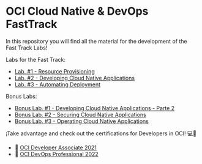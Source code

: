 # OCI Cloud Native & DevOps FastTrack
In this repository you will find all the material for the development of the Fast Track Labs!

Labs for the Fast Track:

- [Lab. #1 - Resource Provisioning](/Lab.%20%231%20-%20Resource%20Provisioning)
- [Lab. #2 - Developing Cloud Native Applications](Lab.%20%232%20-%20Developing%20Cloud%20Native%20Applications%20-%20Parte%201)
- [Lab. #3 - Automating Deployment](/Lab.%20%233%20-%20Automating%20Deployment)

Bonus Labs:
- [Bonus Lab. #1 - Developing Cloud Native Applications - Parte 2](/Lab.%20%233%20-%20Developing%20Cloud%20Native%20Applications%20-%20Parte%202)
- [Bonus Lab. #2 - Securing Cloud Native Applications](/Lab.%20%234%20-%20Securing%20Cloud%20Native%20Applications)
- [Bonus Lab. #3 - Operating Cloud Native Applications](/Lab.%20%236%20-%20Operating%20Cloud%20Native%20Applications)

¡Take advantage and check out the certifications for Developers in OCI! 💻🚀
- 🏅 [OCI Developer Associate 2021](https://mylearn.oracle.com/learning-path/become-an-oci-developer-associate/35644/102197)
- 🏅 [OCI DevOps Professional 2022](https://mylearn.oracle.com/learning-path/become-an-oci-devops-professional/35644/105156)
